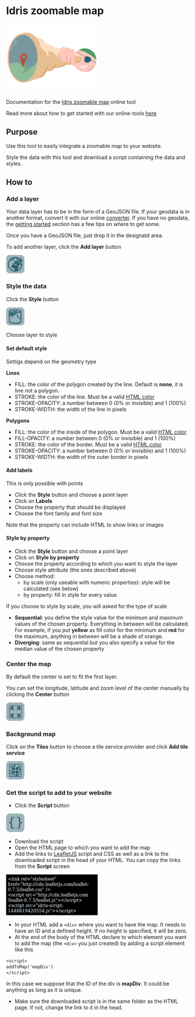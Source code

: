 # Idris zoomable map

<img src="/img/tool-zoomable-map.png" alt="Idris zoomable map" width="250" />

Documentation for the [Idris zoomable map](http://www.idris-maps.com/tools/zoomable-map) online tool

Read more about how to get started with our online-tools [here](https://github.com/idris-maps/idris-tools-docs/tree/master/get-started)

## Purpose

Use this tool to easily integrate a zoomable map to your website. 

Style the data with this tool and download a script containing the data and styles.

## How to

### Add a layer

Your data layer has to be in the form of a GeoJSON file. If your geodata is in another format, convert it with our online [converter](http://www.idris-maps.com/tools/convert). If you have no geodata, the [getting started](https://github.com/idris-maps/idris-tools-docs/tree/master/get-started) section has a few tips on where to get some.

Once you have a GeoJSON file, just drop it in the designatd area.

To add another layer, click the **Add layer** button

<img src="/img/icon-add.png" width="50" />

### Style the data

Click the **Style** button

<img src="/img/icon-bucket.png" width="50" />

Choose layer to style

#### Set default style

Settigs depend on the geometry type

**Lines**

* FILL: the color of the polygon created by the line. Default is **none**, it is line not a polygon.
* STROKE: the color of the line. Must be a valid [HTML color](https://en.wikipedia.org/wiki/Web_colors)
* STROKE-OPACITY: a number between 0 (0% or invisible) and 1 (100%)
* STROKE-WIDTH: the width of the line in pixels

**Polygons**

* FILL: the color of the inside of the polygon. Must be a valid [HTML color](https://en.wikipedia.org/wiki/Web_colors)
* FILL-OPACITY: a number between 0 (0% or invisible) and 1 (100%)
* STROKE: the color of the border. Must be a valid [HTML color](https://en.wikipedia.org/wiki/Web_colors)
* STROKE-OPACITY: a number between 0 (0% or invisible) and 1 (100%)
* STROKE-WIDTH: the width of the outer border in pixels

#### Add labels

This is only possible with points

* Click the **Style** button and choose a point layer
* Click on **Labels**
* Choose the property that should be displayed
* Choose the font family and font size

Note that the property can include HTML to show links or images

#### Style by property

* Click the **Style** button and choose a point layer
* Click on **Style by property**
* Choose the property according to which you want to style the layer
* Choose style attribute (the ones described above)
* Choose method: 
	* by scale (only useable with numeric properties): style will be calculated (see below)
	* by property: fill in style for every value

If you choose to style by scale, you will asked for the type of scale

* **Sequential**: you define the style value for the minimum and maximum values of the chosen property. Everything in between will be calculated. For example, if you put **yellow** as fill color for the minimum and **red** for the maximum, anything in between will be a shade of orange.
* **Diverging**: same as sequential but you also specify a value for the median value of the chosen property

### Center the map

By default the center is set to fit the first layer.

You can set the longitude, latitude and zoom level of the center manually by clicking the **Center** button

<img src="/img/icon-canvas.png" width="50" />

### Background map

Click on the **Tiles** button to choose a tile service provider and click **Add tile service**

<img src="/img/icon-tiles.png" width="50" />

### Get the script to add to your website

* Click the **Script** button

<img src="/img/icon-script.png" alt="" width="50" />

* Download the script
* Open the HTML page to which you want to add the map
* Add the links to [LeafletJS](http://leafletjs.com/) script and CSS as well as a link to the downloaded script in the head of your HTML. You can copy the links from the **Script** screen

<img src="/img/screenshot-2.png" alt="" width="250" />

* In your HTML add a ```<div>``` where you want to have the map. It needs to have an ID and a defined height. If no height is specified, it will be zero.
* At the end of the body of the HTML declare to which element you want to add the map (the ```<div>``` you just created) by adding a script element like this

```
<script>
addToMap('mapDiv')
</script>
```

In this case we suppose that the ID of the div is **mapDiv**. It could be anything as long as it is unique.

* Make sure the downloaded script is in the same folder as the HTML page. If not, change the link to it in the head.





